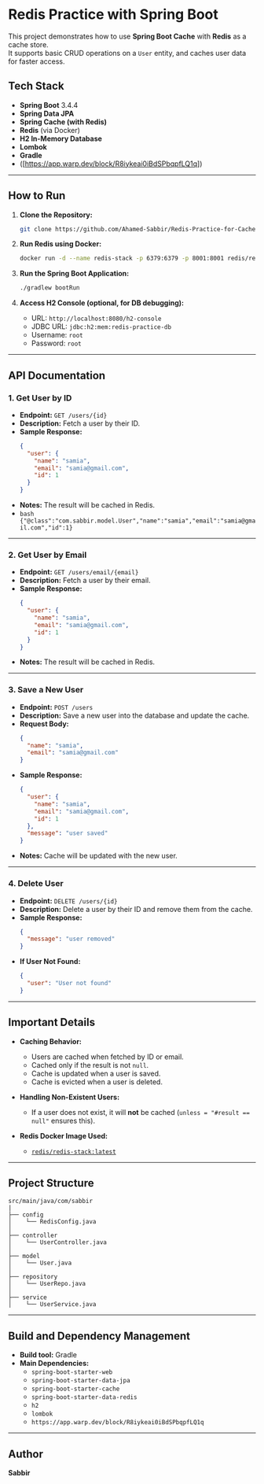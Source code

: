 # Redis Practice with Spring Boot

This project demonstrates how to use **Spring Boot Cache** with **Redis** as a cache store.  
It supports basic CRUD operations on a `User` entity, and caches user data for faster access.

## Tech Stack
- **Spring Boot** 3.4.4
- **Spring Data JPA**
- **Spring Cache (with Redis)**
- **Redis** (via Docker)
- **H2 In-Memory Database**
- **Lombok**
- **Gradle**
- ([https://app.warp.dev/block/R8iykeai0iBdSPbqpfLQ1q])

---

## How to Run

1. **Clone the Repository:**
   ```bash
   git clone https://github.com/Ahamed-Sabbir/Redis-Practice-for-Cache.git
   ```

2. **Run Redis using Docker:**
   ```bash
   docker run -d --name redis-stack -p 6379:6379 -p 8001:8001 redis/redis-stack:latest
   ```

3. **Run the Spring Boot Application:**
   ```bash
   ./gradlew bootRun
   ```

4. **Access H2 Console (optional, for DB debugging):**
   - URL: `http://localhost:8080/h2-console`
   - JDBC URL: `jdbc:h2:mem:redis-practice-db`
   - Username: `root`
   - Password: `root`

---

## API Documentation

### 1. **Get User by ID**
- **Endpoint:** `GET /users/{id}`
- **Description:** Fetch a user by their ID.
- **Sample Response:**
  ```json
  {
    "user": {
      "name": "samia",
      "email": "samia@gmail.com",
      "id": 1
    }
  }
  ```
- **Notes:** The result will be cached in Redis.
- ```bash {"@class":"com.sabbir.model.User","name":"samia","email":"samia@gmail.com","id":1} ```

---

### 2. **Get User by Email**
- **Endpoint:** `GET /users/email/{email}`
- **Description:** Fetch a user by their email.
- **Sample Response:**
  ```json
  {
    "user": {
      "name": "samia",
      "email": "samia@gmail.com",
      "id": 1
    }
  }
  ```
- **Notes:** The result will be cached in Redis.

---

### 3. **Save a New User**
- **Endpoint:** `POST /users`
- **Description:** Save a new user into the database and update the cache.
- **Request Body:**
  ```json
  {
    "name": "samia",
    "email": "samia@gmail.com"
  }
  ```
- **Sample Response:**
  ```json
  {
    "user": {
      "name": "samia",
      "email": "samia@gmail.com",
      "id": 1
    },
    "message": "user saved"
  }
  ```
- **Notes:** Cache will be updated with the new user.

---

### 4. **Delete User**
- **Endpoint:** `DELETE /users/{id}`
- **Description:** Delete a user by their ID and remove them from the cache.
- **Sample Response:**
  ```json
  {
    "message": "user removed"
  }
  ```
- **If User Not Found:**
  ```json
  {
    "user": "User not found"
  }
  ```

---

## Important Details

- **Caching Behavior:**
  - Users are cached when fetched by ID or email.
  - Cached only if the result is not `null`.
  - Cache is updated when a user is saved.
  - Cache is evicted when a user is deleted.
  
- **Handling Non-Existent Users:**
  - If a user does not exist, it will **not** be cached (`unless = "#result == null"` ensures this).

- **Redis Docker Image Used:**
  - [`redis/redis-stack:latest`](https://hub.docker.com/r/redis/redis-stack)

---

## Project Structure
```
src/main/java/com/sabbir
|
├── config
│    └── RedisConfig.java
│
├── controller
│    └── UserController.java
│
├── model
│    └── User.java
│
├── repository
│    └── UserRepo.java
│
├── service
│    └── UserService.java
```

---

## Build and Dependency Management
- **Build tool:** Gradle
- **Main Dependencies:**
  - `spring-boot-starter-web`
  - `spring-boot-starter-data-jpa`
  - `spring-boot-starter-cache`
  - `spring-boot-starter-data-redis`
  - `h2`
  - `lombok`
  - `https://app.warp.dev/block/R8iykeai0iBdSPbqpfLQ1q`

---

## Author
**Sabbir**
